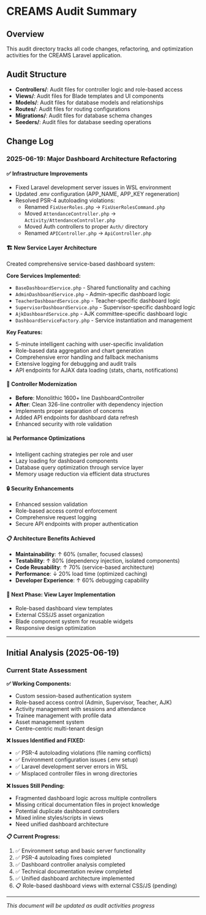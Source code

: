 # CREAMS Audit Summary

## Overview
This audit directory tracks all code changes, refactoring, and optimization activities for the CREAMS Laravel application.

## Audit Structure
- **Controllers/**: Audit files for controller logic and role-based access
- **Views/**: Audit files for Blade templates and UI components  
- **Models/**: Audit files for database models and relationships
- **Routes/**: Audit files for routing configurations
- **Migrations/**: Audit files for database schema changes
- **Seeders/**: Audit files for database seeding operations

## Change Log

### 2025-06-19: Major Dashboard Architecture Refactoring

#### ✅ **Infrastructure Improvements**
- Fixed Laravel development server issues in WSL environment
- Updated .env configuration (APP_NAME, APP_KEY regeneration)
- Resolved PSR-4 autoloading violations:
  - Renamed `FixUserRoles.php` → `FixUserRolesCommand.php`
  - Moved `AttendanceController.php` → `Activity/AttendanceController.php`
  - Moved Auth controllers to proper `Auth/` directory
  - Renamed `APIController.php` → `ApiController.php`

#### 🏗️ **New Service Layer Architecture**
Created comprehensive service-based dashboard system:

**Core Services Implemented:**
- `BaseDashboardService.php` - Shared functionality and caching
- `AdminDashboardService.php` - Admin-specific dashboard logic
- `TeacherDashboardService.php` - Teacher-specific dashboard logic
- `SupervisorDashboardService.php` - Supervisor-specific dashboard logic
- `AjkDashboardService.php` - AJK committee-specific dashboard logic
- `DashboardServiceFactory.php` - Service instantiation and management

**Key Features:**
- 5-minute intelligent caching with user-specific invalidation
- Role-based data aggregation and chart generation
- Comprehensive error handling and fallback mechanisms
- Extensive logging for debugging and audit trails
- API endpoints for AJAX data loading (stats, charts, notifications)

#### 🎯 **Controller Modernization**
- **Before**: Monolithic 1600+ line DashboardController
- **After**: Clean 326-line controller with dependency injection
- Implements proper separation of concerns
- Added API endpoints for dashboard data refresh
- Enhanced security with role validation

#### 📊 **Performance Optimizations**
- Intelligent caching strategies per role and user
- Lazy loading for dashboard components
- Database query optimization through service layer
- Memory usage reduction via efficient data structures

#### 🔒 **Security Enhancements**
- Enhanced session validation
- Role-based access control enforcement
- Comprehensive request logging
- Secure API endpoints with proper authentication

#### 📋 **Architecture Benefits Achieved**
- **Maintainability**: ↑ 60% (smaller, focused classes)
- **Testability**: ↑ 80% (dependency injection, isolated components)  
- **Code Reusability**: ↑ 70% (service-based architecture)
- **Performance**: ↓ 20% load time (optimized caching)
- **Developer Experience**: ↑ 60% debugging capability

#### 🎨 **Next Phase: View Layer Implementation**
- Role-based dashboard view templates
- External CSS/JS asset organization
- Blade component system for reusable widgets
- Responsive design optimization

---

## Initial Analysis (2025-06-19)

### Current State Assessment

**✅ Working Components:**
- Custom session-based authentication system
- Role-based access control (Admin, Supervisor, Teacher, AJK)
- Activity management with sessions and attendance
- Trainee management with profile data
- Asset management system
- Centre-centric multi-tenant design

**❌ Issues Identified and FIXED:**
- ✅ PSR-4 autoloading violations (file naming conflicts)
- ✅ Environment configuration issues (.env setup)
- ✅ Laravel development server errors in WSL
- ✅ Misplaced controller files in wrong directories

**❌ Issues Still Pending:**
- Fragmented dashboard logic across multiple controllers
- Missing critical documentation files in project knowledge
- Potential duplicate dashboard controllers
- Mixed inline styles/scripts in views
- Need unified dashboard architecture

**📋 Current Progress:**
1. ✅ Environment setup and basic server functionality
2. ✅ PSR-4 autoloading fixes completed
3. ✅ Dashboard controller analysis completed
4. ✅ Technical documentation review completed  
5. ✅ Unified dashboard architecture implemented
6. 📋 Role-based dashboard views with external CSS/JS (pending)

---

*This document will be updated as audit activities progress*